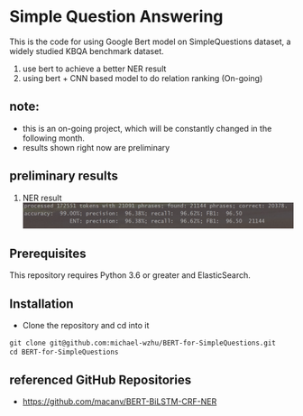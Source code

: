# Simple Question Answering

This is the code for using Google Bert model on SimpleQuestions dataset, a widely studied KBQA benchmark dataset.


1. use bert to achieve a better NER result
2. using bert + CNN based model to do relation ranking (On-going)

## note:
* this is an on-going project, which will be constantly changed in the following month.
* results shown right now are preliminary


## preliminary results

1. NER result
![](./results/snapshots/ner_result_20190124.png)


## Prerequisites

This repository requires Python 3.6 or greater and ElasticSearch.

## Installation

* Clone the repository and cd into it
```
git clone git@github.com:michael-wzhu/BERT-for-SimpleQuestions.git
cd BERT-for-SimpleQuestions
```


## referenced GitHub Repositories
- https://github.com/macanv/BERT-BiLSTM-CRF-NER
